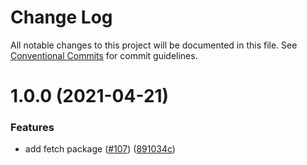 # Change Log

All notable changes to this project will be documented in this file.
See [Conventional Commits](https://conventionalcommits.org) for commit guidelines.

# 1.0.0 (2021-04-21)

### Features

-   add fetch package ([#107](https://github.com/sapphire-community/utilities/issues/107)) ([891034c](https://github.com/sapphire-community/utilities/commit/891034cf5f9e6f2c700999fd39a71e490c5dc766))
